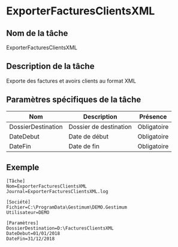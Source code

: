 # ExporterFacturesClientsXML
## Nom de la tâche


ExporterFacturesClientsXML


## Description de la tâche


Exporte des factures et avoirs clients au format XML


## Paramètres spécifiques de la tâche








| Nom | Description | Présence |
|---|---|---|
| DossierDestination | Dossier de destination | Obligatoire |
| DateDebut | Date de début | Obligatoire |
| DateFin | Date de fin | Obligatoire |


## Exemple

````
[Tâche]
Nom=ExporterFacturesClientsXML
Journal=ExporterFacturesClientsXML.log

[Société]
Fichier=C:\ProgramData\Gestimum\DEMO.Gestimum
Utilisateur=DEMO

[Paramètres]
DossierDestination=D:\FacturesClientsXML
DateDebut=01/01/2018
DateFin=31/12/2018
````

